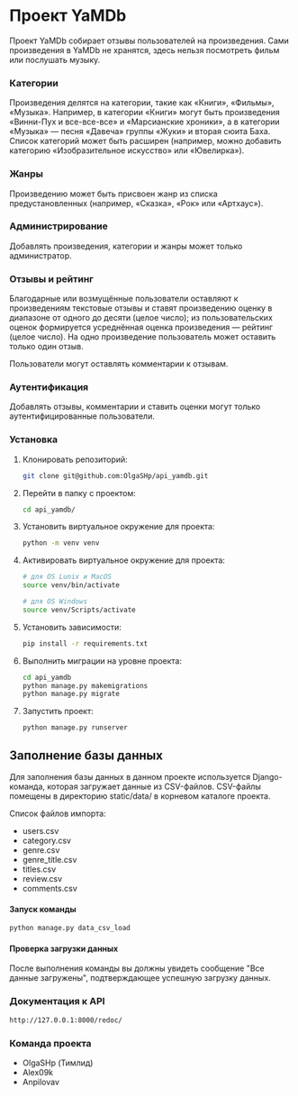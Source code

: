 # Проект YaMDb

Проект YaMDb собирает отзывы пользователей на произведения. Сами произведения в YaMDb не хранятся, здесь нельзя посмотреть фильм или послушать музыку.

### Категории

Произведения делятся на категории, такие как «Книги», «Фильмы», «Музыка». Например, в категории «Книги» могут быть произведения «Винни-Пух и все-все-все» и «Марсианские хроники», а в категории «Музыка» — песня «Давеча» группы «Жуки» и вторая сюита Баха. Список категорий может быть расширен (например, можно добавить категорию «Изобразительное искусство» или «Ювелирка»). 

### Жанры

Произведению может быть присвоен жанр из списка предустановленных (например, «Сказка», «Рок» или «Артхаус»). 

### Администрирование

Добавлять произведения, категории и жанры может только администратор.

### Отзывы и рейтинг

Благодарные или возмущённые пользователи оставляют к произведениям текстовые отзывы и ставят произведению оценку в диапазоне от одного до десяти (целое число); из пользовательских оценок формируется усреднённая оценка произведения — рейтинг (целое число). На одно произведение пользователь может оставить только один отзыв.

Пользователи могут оставлять комментарии к отзывам.

### Аутентификация

Добавлять отзывы, комментарии и ставить оценки могут только аутентифицированные пользователи.

### Установка

1. Клонировать репозиторий:

   ```bash
   git clone git@github.com:OlgaSHp/api_yamdb.git
   ```

2. Перейти в папку с проектом:

   ```bash
   cd api_yamdb/
   ```

3. Установить виртуальное окружение для проекта:

   ```bash
   python -m venv venv
   ```

4. Активировать виртуальное окружение для проекта:

   ```bash
   # для OS Lunix и MacOS
   source venv/bin/activate

   # для OS Windows
   source venv/Scripts/activate
   ```

5. Установить зависимости:

   ```bash
   pip install -r requirements.txt
   ```

6. Выполнить миграции на уровне проекта:

   ```bash
   cd api_yamdb
   python manage.py makemigrations
   python manage.py migrate
   ```

7. Запустить проект:

   `python manage.py runserver`

## Заполнение базы данных

Для заполнения базы данных в данном проекте используется Django-команда, которая загружает данные из CSV-файлов. CSV-файлы помещены в директорию static/data/ в корневом каталоге проекта.

Список файлов импорта:

* users.csv
* category.csv
* genre.csv
* genre_title.csv
* titles.csv
* review.csv
* comments.csv

#### Запуск команды
```bash
python manage.py data_csv_load
```
#### Проверка загрузки данных

После выполнения команды вы должны увидеть сообщение "Все данные загружены", подтверждающее успешную загрузку данных.


### Документация к API
```bash
http://127.0.0.1:8000/redoc/
```

### Команда проекта

* OlgaSHp (Тимлид)
* Alex09k
* Anpilovav